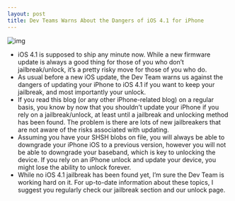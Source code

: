 ```yaml
---
layout: post
title: Dev Teams Warns About the Dangers of iOS 4.1 for iPhone
---
```

![img](http://media.idownloadblog.com/wp-content/uploads/2010/09/Warning.png)
* iOS 4.1 is supposed to ship any minute now. While a new firmware update is always a good thing for those of you who don’t jailbreak/unlock, it’s a pretty risky move for those of you who do.
* As usual before a new iOS update, the Dev Team warns us against the dangers of updating your iPhone to iOS 4.1 if you want to keep your jailbreak, and most importantly your unlock.
* If you read this blog (or any other iPhone-related blog) on a regular basis, you know by now that you shouldn’t update your iPhone if you rely on a jailbreak/unlock, at least until a jailbreak and unlocking method has been found. The problem is there are lots of new jailbreakers that are not aware of the risks associated with updating.
* Assuming you have your SHSH blobs on file, you will always be able to downgrade your iPhone iOS to a previous version, however you will not be able to downgrade your baseband, which is key to unlocking the device. If you rely on an iPhone unlock and update your device, you might lose the ability to unlock forever.
* While no iOS 4.1 jailbreak has been found yet, I’m sure the Dev Team is working hard on it. For up-to-date information about these topics, I suggest you regularly check our jailbreak section and our unlock page.

